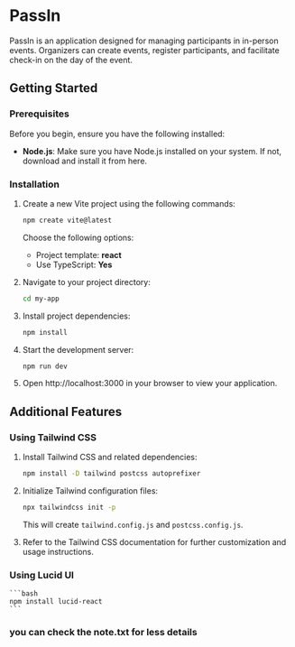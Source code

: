 # PassIn

PassIn is an application designed for managing participants in in-person events. Organizers can create events, register participants, and facilitate check-in on the day of the event.

## Getting Started

### Prerequisites

Before you begin, ensure you have the following installed:

- **Node.js**: Make sure you have Node.js installed on your system. If not, download and install it from here.

### Installation

1. Create a new Vite project using the following commands:

    ```bash
    npm create vite@latest
    ```

    Choose the following options:
    - Project template: **react**
    - Use TypeScript: **Yes**

2. Navigate to your project directory:

    ```bash
    cd my-app
    ```

3. Install project dependencies:

    ```bash
    npm install
    ```

4. Start the development server:

    ```bash
    npm run dev
    ```

5. Open http://localhost:3000 in your browser to view your application.

## Additional Features

### Using Tailwind CSS

1. Install Tailwind CSS and related dependencies:

    ```bash
    npm install -D tailwind postcss autoprefixer
    ```

2. Initialize Tailwind configuration files:

    ```bash
    npx tailwindcss init -p
    ```

    This will create `tailwind.config.js` and `postcss.config.js`.

3. Refer to the Tailwind CSS documentation for further customization and usage instructions.

### Using Lucid UI

    ```bash
    npm install lucid-react
    ```

### you can check the note.txt for less details